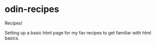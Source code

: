 # odin-recipes
Recipes!

Setting up a basic html page for my fav recipes to get familiar with html basics.
